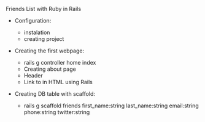 Friends List with Ruby in Rails

- Configuration:
    - instalation
    - creating project

- Creating the first webpage:
    - rails g controller home index
    - Creating about page
    - Header
    - Link to in HTML using Rails

- Creating DB table with scaffold:
    - rails g scaffold friends first_name:string last_name:string email:string phone:string twitter:string
